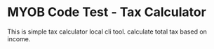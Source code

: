 # MYOB Code Test - Tax Calculator
This is simple tax calculator local cli tool. calculate total tax based on income.
